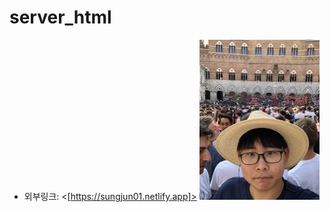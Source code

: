 # server_html
* 외부링크: <[https://sungjun01.netlify.app]>
<img src="/sourcecode/images/sj.jpeg" width="40%" height="30%" title="px(픽셀) 크기 설정" alt="sj.jpeg"></img>
